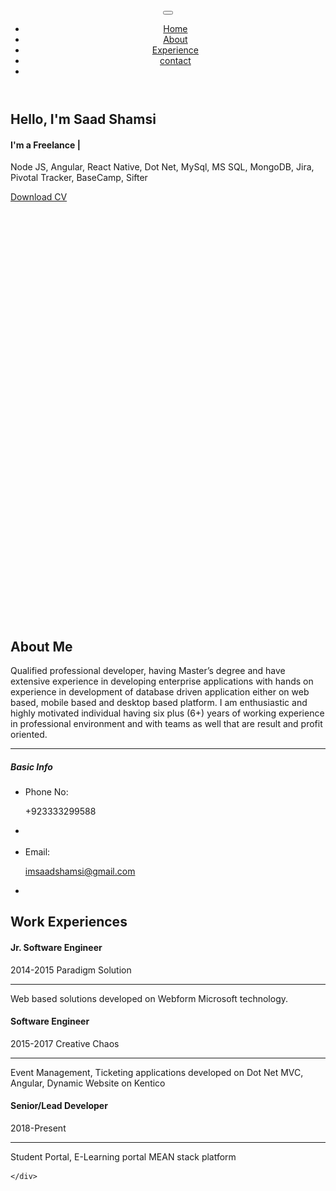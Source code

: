 <html lang="en"><head>
<!-- Meta -->
<meta charset="utf-8">
<meta http-equiv="X-UA-Compatible" content="IE=edge">
<meta content="Saad shamsi" name="author">
<meta name="viewport" content="width=device-width, initial-scale=1">
<meta name="description" content="Creating a professional, modern and sophisticated online resume website is easy with Martyn CV / Resume">
<meta name="keywords" content="CV, resume, card, vcard, online cv, online resume, professional resume, portfolio, one page, bootstrap responsive, creative html template, creative design, parallax, personal">

<!-- SITE TITLE -->
<title>Saad CV - Resume / CV / Portfolio</title>
<!-- Favicon Icon -->
<link rel="shortcut icon" type="image/x-icon" href="assets/images/favicon.png">
<!-- Animation CSS -->
<link rel="stylesheet" href="assets/css/animate.css">
<!-- Latest Bootstrap min CSS -->
<link rel="stylesheet" href="assets/bootstrap/css/bootstrap.min.css">
<!-- Google Font -->
<link href="https://fonts.googleapis.com/css?family=Montserrat:100,100i,200,200i,300,300i,400,400i,500,500i,600,600i,700,700i,800,800i,900,900i" rel="stylesheet">
<link href="https://fonts.googleapis.com/css?family=Roboto:100,100i,300,300i,400,400i,500,500i,700,700i,900,900i" rel="stylesheet">
<!-- Icon Font CSS -->
<link rel="stylesheet" href="assets/css/ionicons.min.css">
<link rel="stylesheet" href="assets/css/themify-icons.css">
<!-- FontAwesome CSS -->
<link rel="stylesheet" href="assets/css/all.min.css">
<!-- Flaticon Font CSS -->
<link rel="stylesheet" href="assets/css/flaticon.css">
<!--- owl carousel CSS-->
<link rel="stylesheet" href="assets/owlcarousel/css/owl.carousel.min.css">
<link rel="stylesheet" href="assets/owlcarousel/css/owl.theme.css">
<link rel="stylesheet" href="assets/owlcarousel/css/owl.theme.default.min.css">
<!-- Magnific Popup CSS -->
<link rel="stylesheet" href="assets/css/magnific-popup.css">
<!-- Scrollbar Css -->
<link rel="stylesheet" href="assets/css/jquery.mCustomScrollbar.min.css">
<!-- Style CSS -->
<link rel="stylesheet" href="assets/css/style.css">
<link rel="stylesheet" href="assets/css/responsive.css">

<!-- <script>
var sc_project=11981757; 
var sc_invisible=1; 
var sc_security="35d2687e"; 
var sc_https=1; 
</script> -->
<script src="https://www.statcounter.com/counter/counter.js" async=""></script>

</head>

<body data-spy="scroll" data-target=".navbar-nav" data-offset="110">
<!--    <div id="demo_content" class="demo_switcher">
 <div class="demo">
	<ul class="list_none">
    	<li><a href="https://1.envato.market/L1kKj" style="background-color:#88C74A" title="Buy Now"><i class="ion-android-cart"></i></a></li>
        <li><a href="javascript:void(0);" class="demo_icon" title="More Templates" style="background-color:#FF1D4D"><i class="ion-android-apps"></i></a></li>
    </ul>
    <div class="demo_list text-center">
    	<h5 class="font_style1">More HTML Template</h5>
    	<ul>	
        	<li><a href="https://bestwebcreator.com/dhyana/" title="Dhyana - Yoga Studio &amp; Meditation"><img src="https://previews.customer.envatousercontent.com/files/268614395/preview.__large_preview.jpg" alt="Dhyana - Yoga Studio &amp; Meditation"><span>Dhyana - Yoga Studio &amp; Meditation</span></a></li>
        	<li><a href="https://bestwebcreator.com/organiq/" target="_blank" title="Organiq - Organic Food HTML Template"><img src="https://previews.customer.envatousercontent.com/files/265515383/Preview.__large_preview.jpg" alt=""><span>Organiq - Organic Food HTML Template</span></a></li>
        	<li><a href="https://bestwebcreator.com/cafebiz/demo/" target="_blank" title="Cafe Biz | Restaurant &amp; Food"><img src="https://previews.customer.envatousercontent.com/files/264286444/Preview.__large_preview.jpg" alt=""><span>Cafe Biz | Restaurant &amp; Food</span></a></li>
        	<li><a href="https://bestwebcreator.com/eduglobal/" target="_blank" title="Eduglobal - LMS Education &amp; Courses"><img src="https://previews.customer.envatousercontent.com/files/264403499/Preview.__large_preview.jpg" alt=""><span>Eduglobal - LMS Education &amp; Courses</span></a></li>
            <li><a href="https://bestwebcreator.com/anger/" target="_blank" title="Anger - Creative Responsive Multi-Purpose"><img src="https://previews.customer.envatousercontent.com/files/262587712/Preview.__large_preview.jpg" alt=""><span>Anger - Creative Responsive Multi-Purpose</span></a></li>
            <li><a href="https://bestwebcreator.com/ATZShop/" target="_blank" title="ATZ Shop - Online Shopping Store"><img src="https://previews.customer.envatousercontent.com/files/258749574/00_Preview-image.__large_preview.jpg" alt=""><span>ATZ Shop - Online Shopping Store</span></a></li>
            <li><a href="https://bestwebcreator.com/cryptocash/" target="_blank" title="Cryptocash – ICO Cryptocurrency &amp; ICO Landing Page HTML5 + Dashboard Template"><img src="https://previews.customer.envatousercontent.com/files/254151235/01_Preview.__large_preview.jpg" alt=""><span>ICO Cryptocurrency Landing Page</span></a></li>
            <li><a href="https://bestwebcreator.com/cryptoking-landing-page/" target="_blank" title="Cryptoking ICO - Bitcoin &amp; ICO Cryptocurrency Landing Page HTML Template"><img src="https://previews.customer.envatousercontent.com/files/249437744/01_Preview.__large_preview.jpg" alt=""><span>Bitcoin &amp; ICO Cryptocurrency Landing Page</span></a></li>
            <li><a href="https://bestwebcreator.com/bitcurrency-demo/" target="_blank" title="Bitcurrency - Bitcoin and Cryptocurrency Landing Page HTML Template"><img src="https://previews.customer.envatousercontent.com/files/245306307/01_Preview.__large_preview.png" alt=""><span>Bitcoin and Cryptocurrency Landing Page</span></a></li>
        </ul>
    </div>
</div> -->
<script>

var removeClass = true;
$(".demo_icon").click(function () {
	$("body").toggleClass('switch-open');
	$(this).toggleClass('switch-active');
    $(".demo_list").toggleClass('switch-active');
    removeClass = false;
});

$(".demo_list,.option_box,.color_icon ").click(function() {
    removeClass = false;
});

$("html").click(function () {
    if (removeClass) {
        $(".demo_list").removeClass('switch-active');
		$("body").removeClass('switch-open');
		$('.demo_icon').removeClass('switch-active');
		$('.option_box').parents('li').removeClass('switch-active');
		$('.option_box').removeClass('switch-active');
    }
    removeClass = true;
});
	
</script></div>

<!-- LOADER -->
<div class="preloader" style="display: none;">
    <div class="loader">
		<div class="loader-inner ball-scale">
          <div></div>
          <div></div>
          <div></div>
		</div>
	</div>
</div>
<!-- END LOADER --> 

<!-- START HEADER -->
<header class="header_wrap fixed-top dark_skin hover_menu_style3 transparent-header nav-fixed">
  <div class="container">
    <nav class="navbar navbar-expand-lg"> 
    	<a class="navbar-brand page-scroll" href="#home_section">
        	<!-- <img class="logo_light" src="assets/images/logo_white.png" alt="logo">
            <img class="logo_dark" src="assets/images/logo_dark.png" alt="logo">
            <img class="logo_default" src="assets/images/logo_dark.png" alt="logo"> -->
        </a>
        <button class="navbar-toggler" type="button" data-toggle="collapse" data-target="#navbarSupportedContent" aria-controls="navbarSupportedContent" aria-expanded="false" aria-label="Toggle navigation"> <span class="ion-android-menu"></span> </button>
      	<div class="collapse navbar-collapse justify-content-end" id="navbarSupportedContent">
        	<a class="navbar-brand page-scroll" href="#home_section">
                <!-- <img class="logo_light" src="assets/images/logo_white.png" alt="logo">
                <img class="logo_dark" src="assets/images/logo_dark.png" alt="logo">
                <img class="logo_default" src="assets/images/logo_dark.png" alt="logo"> -->
            </a>
            <ul class="navbar-nav">
                <li>
                    <a class="nav-link page-scroll" href="#home_section">Home</a>
                </li>
                <li>
                    <a class="nav-link page-scroll" href="#about">About</a>
                </li>
                <!-- <li>
                    <a class="nav-link page-scroll" href="#services">Services</a>
                </li>
                <li>
                    <a class="nav-link page-scroll" href="#portfolio">Portfolio</a>
                </li> -->
                <li>
                    <a class="nav-link page-scroll" href="#experience">Experience</a>
                </li>
                <!-- <li>
                    <a class="nav-link page-scroll active" href="#blog">blog</a>
                </li> -->
                <li>
                    <a class="nav-link page-scroll" href="#contact">contact</a>
                </li>
                <li class="dropdown">
                    <!-- <a class="dropdown-toggle nav-link" href="#" data-toggle="dropdown">Pages</a> -->
                    <!-- <div class="dropdown-menu dropdown-reverse">
                        <ul> 
                            <li><a class="dropdown-item nav-link nav_item" href="portfolio-detail-dark.html">portfolio detail dark</a></li>
                            <li><a class="dropdown-item nav-link nav_item" href="portfolio-detail-sidemenu-dark.html">portfolio detail sidemenu dark</a></li>
                            <li><a class="dropdown-item nav-link nav_item" href="portfolio-detail-sidemenu-white.html">portfolio detail sidemenu white</a></li>
                            <li><a class="dropdown-item nav-link nav_item" href="portfolio-detail-white.html">portfolio detail white</a></li>
                            <li><a class="dropdown-item nav-link nav_item" href="blog-detail-dark.html">blog detail dark</a></li>
                            <li><a class="dropdown-item nav-link nav_item" href="blog-detail-sidemenu-dark.html">blog detail sidemenu dark</a></li>
                            <li><a class="dropdown-item nav-link nav_item" href="blog-detail-sidemenu-white.html">blog detail sidemenu white</a></li>
                            <li><a class="dropdown-item nav-link nav_item" href="blog-detail-white.html">blog detail white</a></li>
                        </ul>
                    </div> -->
                </li>
            </ul>
        </div>
    </nav>
  </div>
</header>
<!-- START HEADER --> 

<!-- START SECTION BANNER -->
<section id="home_section" class="banner_section banner_shape">
    <div class="banner_slide_content pb-0">
        <div class="container"><!-- STRART CONTAINER -->
            <div class="row justify-content-between align-items-center">
                <div class="col-xl-6 col-md-7">
                    <div class="banner_content banner_center_content">
                        <h2 class="animation animated fadeInUp" data-animation="fadeInUp" data-animation-delay="0.02s" style="animation-delay: 0.02s; opacity: 1;">Hello, I'm Saad Shamsi</h2>
                        <div id="typed-strings" class="d-none" style="display: none;">
                            <b>Full Stack Developer</b> <b>Technical Writer</b>
                        </div>
                        <h4 class="animation animated fadeInUp" data-animation="fadeInUp" data-animation-delay="0.03s" style="animation-delay: 0.03s; opacity: 1;">I'm a Freelance <span id="typed-text" class="text_default"></span><span class="typed-cursor">|</span></h4>
                        <p class="animation animated fadeInUp" data-animation="fadeInUp" data-animation-delay="0.04s" style="animation-delay: 0.04s; opacity: 1;">Node JS, Angular, React Native, Dot Net, MySql, MS SQL, MongoDB, Jira, Pivotal Tracker, BaseCamp, Sifter</p>
                        <a href="#" class="btn btn-default rounded-0 btn-aylen animation animated fadeInUp" data-animation="fadeInUp" data-animation-delay="0.05s" style="animation-delay: 0.05s; opacity: 1;">Download CV</a>
                    </div>
                </div>
                <div class="col-xl-5 col-md-5">
                	<div style="width: 445px;height: 669px;" class="banner_img animation animated fadeInUp" data-animation="fadeInUp" data-animation-delay="0.02s" style="animation-delay: 0.02s; opacity: 1;">
                    	<!-- <img src="assets/images/my_image.png" alt="my_image"> -->
                    </div>
                </div>
            </div>
        </div><!-- END CONTAINER-->
    </div>
    <!-- <div class="social_banner social_vertical">
    	<ul class="list_none social_icons text-center">
            <li><a href="#" class="sc_facebook"><i class="ion-social-facebook"></i></a></li>
            <li><a href="#" class="sc_twitter"><i class="ion-social-twitter"></i></a></li>
            <li><a href="#" class="sc_google"><i class="ion-social-googleplus"></i></a></li>
            <li><a href="#" class="sc_youtube"><i class="ion-social-youtube-outline"></i></a></li>
            <li><a href="#" class="sc_instagram"><i class="ion-social-instagram-outline"></i></a></li>
        </ul>
    </div> -->
</section>
<!-- END SECTION BANNER --> 

<!-- START SECTION ABOUT US -->
<section id="about">
    <div class="container">
        <div class="row">
                <div class="col-md-4">
                	<!-- <div class="about_img animation animated fadeInUp" data-animation="fadeInUp" data-animation-delay="0.02s" style="animation-delay: 0.02s; opacity: 1;">
                    	<img src="assets/images/about_img.png" alt="about_img">
                    </div> -->
                </div>
                <div class="col-md-8">
                	<div class="about_info animation animated fadeInUp" data-animation="fadeInUp" data-animation-delay="0.02s" style="animation-delay: 0.02s; opacity: 1;">
                        <div class="heading_s1 mb-3"> 
                          <h2>About Me</h2>
                        </div>
                        <p>Qualified professional developer, having Master’s degree and have extensive experience in developing enterprise applications 
                            with hands on experience in development of database driven application either on web based, mobile based and desktop based platform. 
                            I am enthusiastic and highly motivated individual having six plus (6+) years of working experience in professional environment and 
                            with teams as well that are result and profit oriented.</p>
                        <!-- <p>All the Lorem Ipsum generators on the Internet tend to repeat predefined chunks as necessary.Iipsum dolor sit amet consectetur adipiscing elitllus blandit massa enim.</p> -->
                        <hr>
                        <div class="heading_s1 mb-4"> 
                            <h5>Basic Info</h5>
                        </div>
                        <ul class="profile_info list_none" style="
                        display: block;
                    ">
                            <!-- <li>
                                <span class="title">Date of birth:</span>
                                <p>20 August 1990</p>
                            </li> -->
                            <li>
                                <span class="title">Phone No:</span>
                                <p>+923333299588</p>
                            </li>
                            <li></li>
                            <br>
                            <li>
                                <span class="title">Email:</span>
                                <p><a href="mailto:imsaadshamsi@gmail.com">imsaadshamsi@gmail.com</a></p>
                            </li>
                            <li></li>
                            <!-- <li>
                                <span class="title">Address:</span>
                                <p> 123 Street, Old Trafford, London </p>
                            </li> -->
                            <!-- <li>
                                <span class="title">Website:</span>
                                <p> www.mywebsite.com </p>
                            </li> -->
                            <!-- <li>
                                <span class="title">Freelance:</span>
                                <p>Available</p>
                            </li> -->
                        </ul>
                    </div>
                </div>
            </div>
    </div>
</section>
<!-- END SECTION ABOUT US -->

<!-- START SECTION SERVICES -->
<section id="services" class="bg_gray" style="display: none;">
	<div class="container">
    	<div class="row justify-content-center">
        	<div class="col-xl-6 col-lg-7 col-md-9 text-center">
            	<div class="heading_s1 animation text-center animated fadeInUp" data-animation="fadeInUp" data-animation-delay="0.02s" style="animation-delay: 0.02s; opacity: 1;">
                	<h2>Awesome Services</h2>
                </div>
                 <p class="animation animated fadeInUp" data-animation="fadeInUp" data-animation-delay="0.03s" style="animation-delay: 0.03s; opacity: 1;">Lorem ipsum dolor sit amet, consectetur adipiscing elit. Phasellus blandit massa enim. Nullam id varius nunc id varius nunc.</p>
            </div>
        </div>
        <div class="row animation animated fadeInUp" data-animation="fadeInUp" data-animation-delay="0.04s" style="animation-delay: 0.04s; opacity: 1;">
        	<div class="col-lg-4 col-sm-6 text-center">
            	<div class="icon_box icon_box_style_1">
                    <div class="box_icon mb-3">	
                        <i class="ti-image"></i>
                    </div>
                    <div class="icon_box_content">
                        <h5>Graphic Design</h5>
                        <p>There are many variations of passages of Lorem Ipsum available, but the majority have suffered alteration</p>
                    </div>
                </div>
            </div>
            <div class="col-lg-4 col-sm-6 text-center">
            	<div class="icon_box icon_box_style_1">
                    <div class="box_icon mb-3">	
                        <i class="ti-video-camera"></i>
                    </div>
                    <div class="icon_box_content">
                        <h5>Digital Marketing</h5>
                        <p>There are many variations of passages of Lorem Ipsum available, but the majority have suffered alteration</p>
                    </div>
                </div>
            </div>
            <div class="col-lg-4 col-sm-6 text-center">
            	<div class="icon_box icon_box_style_1">
                    <div class="box_icon mb-3">	
                        <i class="ti-crown"></i>
                    </div>
                    <div class="icon_box_content">
                        <h5>Branding</h5>
                        <p>There are many variations of passages of Lorem Ipsum available, but the majority have suffered alteration</p>
                    </div>
                 </div>
            </div>
        	<div class="col-lg-4 col-sm-6 text-center">
            	<div class="icon_box icon_box_style_1">
                    <div class="box_icon mb-3">	
                        <i class="ti-light-bulb"></i>
                    </div>
                    <div class="icon_box_content">
                        <h5>Development</h5>
                        <p>There are many variations of passages of Lorem Ipsum available, but the majority have suffered alteration</p>
                    </div>
                </div>
            </div>
            <div class="col-lg-4 col-sm-6 text-center">
            	<div class="icon_box icon_box_style_1">
                    <div class="box_icon mb-3">	
                        <i class="ti-mobile"></i>
                    </div>
                    <div class="icon_box_content">
                        <h5>Mobile Application</h5>
                        <p>There are many variations of passages of Lorem Ipsum available, but the majority have suffered alteration</p>
                    </div>
                </div>
            </div>
            <div class="col-lg-4 col-sm-6 text-center">
            	<div class="icon_box icon_box_style_1">
                    <div class="box_icon mb-3">	
						<i class="ti-camera"></i>
                    </div>
                    <div class="icon_box_content">
                        <h5>Photography</h5>
                        <p>There are many variations of passages of Lorem Ipsum available, but the majority have suffered alteration</p>
                    </div>
                </div>
            </div>
        </div>
    </div>
</section>
<!-- END SECTION SERVICES -->

<!-- START SECTION PORTFOLIO -->
<section id="portfolio" class="pb_70" style="display: none;">
    <div class="container">
    	<div class="row justify-content-center">
            <div class="col-xl-6 col-lg-7 col-md-9 text-center">
                <div class="heading_s1 animation animated fadeInUp" data-animation="fadeInUp" data-animation-delay="0.02s" style="animation-delay: 0.02s; opacity: 1;">
                    <h2>My Portfolio</h2>
                </div>
                <p class="animation animated fadeInUp" data-animation="fadeInUp" data-animation-delay="0.03s" style="animation-delay: 0.03s; opacity: 1;">Lorem ipsum dolor sit amet, consectetur adipiscing elit. Phasellus blandit massa enim. Nullam id varius nunc id varius nunc.</p>
            </div>
        </div>
        <div class="row">
            <div class="col-12">
                <div class="cleafix small_divider"></div>
            </div>
        </div>
        <div class="row mb-4 mb-md-5">
            <div class="col-md-12 text-center">
                <ul class="list_none grid_filter filter_tab2 animation animated fadeInUp" data-animation="fadeInUp" data-animation-delay="0.04s" style="animation-delay: 0.04s; opacity: 1;">
                    <li><a href="#" class="current" data-filter="*">all</a></li>
                    <li><a href="#" data-filter=".brands">Branding</a></li>
                    <li><a href="#" data-filter=".web-design">Web Design</a></li>
                    <li><a href="#" data-filter=".development">Development</a></li>
                </ul>
            </div>
        </div>
        <div class="row">
            <div class="col-md-12">
                <ul class="grid_container gutter_medium work_col3 portfolio_gallery portfolio_style2 animation animated fadeInUp" data-animation="fadeInUp" data-animation-delay="0.04s" style="animation-delay: 0.04s; opacity: 1; position: relative; height: 526.625px;">
                	<li class="grid-sizer"></li>
                    <!-- START PORTFOLIO ITEM -->
                    <li class="grid_item web-design" style="position: absolute; left: 0%; top: 0px;">
                        <div class="portfolio_item" data-tilt="">
                            <a href="#" class="image_link">
                                <img src="assets/images/portfolio_item_small1.jpg" alt="image">
                            </a>
                                <div class="portfolio_content">
                                    <div class="link_container">
                                        <a href="assets/images/portfolio_item1.jpg" class="image_popup"><i class="ion-image"></i></a>
                                        <a href="portfolio-detail-white.html"><i class="ion-plus"></i></a>
                                    </div>
                                    <h5><a href="portfolio-detail-white.html">Branded Products</a></h5>
                                    <p>Web Design</p>
                              </div>
                        </div>
                    </li>
                    <!-- END PORTFOLIO ITEM -->
                    <!-- START PORTFOLIO ITEM -->
                    <li class="grid_item brands web-design development" style="position: absolute; left: 33.3292%; top: 0px;">
                        <div class="portfolio_item" data-tilt="">
                            <a href="#" class="image_link">
                                <img src="assets/images/portfolio_item_small2.jpg" alt="image">
                            </a>
                                <div class="portfolio_content">
                                    <div class="link_container">
                                        <a href="assets/images/portfolio_item2.jpg" class="image_popup"><i class="ion-image"></i></a>
                                        <a href="portfolio-detail-white.html"><i class="ion-plus"></i></a>
                                    </div>
                                    <h5><a href="portfolio-detail-white.html">Visiting Card</a></h5>
                                    <p>Branding, Web Design, Development</p>
                              </div>
                        </div>
                    </li>
                    <!-- END PORTFOLIO ITEM -->
                    <!-- START PORTFOLIO ITEM -->
                    <li class="grid_item brands web-design" style="position: absolute; left: 66.6584%; top: 0px;">
                        <div class="portfolio_item" data-tilt="">
                        	<div class="carousel_slider owl-carousel owl-theme dots_white owl-loaded owl-drag" data-autoplay="true" data-loop="false" data-animate-in="fadeIn" data-animate-out="fadeOut" data-autoplay-timeout="3000" data-items="1">
                                
                                
                         	<div class="owl-stage-outer"><div class="owl-stage" style="transform: translate3d(-350px, 0px, 0px); transition: all 0s ease 0s; width: 700px;"><div class="owl-item" style="width: 350px;"><a href="#" class="image_link">
                                    <img src="assets/images/portfolio_item_small3.jpg" alt="image">
                                </a></div><div class="owl-item active" style="width: 350px;"><a href="#" class="image_link">
                                    <img src="assets/images/portfolio_item_small4.jpg" alt="image">
                                </a></div></div></div><div class="owl-nav disabled"><div class="owl-prev"><i class="ion-ios-arrow-back"></i></div><div class="owl-next"><i class="ion-ios-arrow-forward"></i></div></div><div class="owl-dots"><div class="owl-dot"><span></span></div><div class="owl-dot active"><span></span></div></div></div>
                                <div class="portfolio_content">
                                    <div class="link_container">
                                        <a href="assets/images/portfolio_item3.jpg" class="image_popup"><i class="ion-images"></i></a>
                                        <a href="assets/images/portfolio_item4.jpg" class="image_popup d-none"></a>
                                        <a href="portfolio-detail-white.html"><i class="ion-plus"></i></a>
                                    </div>
                                    <h5><a href="portfolio-detail-white.html">Coffee Cup Mockup</a></h5>
                                    <p>Branding, Web Design</p>
                              </div>
                        </div>
                    </li>
                    <!-- END PORTFOLIO ITEM -->
                    <!-- START PORTFOLIO ITEM -->
                    <li class="grid_item brands development" style="position: absolute; left: 0%; top: 263.328px;">
                        <div class="portfolio_item" data-tilt="">
                            <a href="#" class="image_link">
                                <img src="assets/images/portfolio_item_small5.jpg" alt="image">
                            </a>
                                <div class="portfolio_content">
                                    <div class="link_container">
                                        <a href="assets/images/portfolio_item5.jpg" class="image_popup"><i class="ion-image"></i></a>
                                        <a href="portfolio-detail-white.html"><i class="ion-plus"></i></a>
                                    </div>
                                    <h5><a href="portfolio-detail-white.html">Letter Design</a></h5>
                                    <p>Branding, Development</p>
                              </div>
                        </div>
                    </li>
                    <!-- END PORTFOLIO ITEM -->
                    <!-- START PORTFOLIO ITEM -->
                    <li class="grid_item brands web-design development" style="position: absolute; left: 33.3292%; top: 263.328px;">
                        <div class="portfolio_item" data-tilt="">
                            <a href="#" class="image_link">
                                <img src="assets/images/portfolio_item_small6.jpg" alt="image">
                            </a>
                                <div class="portfolio_content">
                                    <div class="link_container">
                                        <a href="assets/images/portfolio_item6.jpg" class="image_popup"><i class="ion-image"></i></a>
                                        <a href="portfolio-detail-white.html"><i class="ion-plus"></i></a>
                                    </div>
                                    <h5><a href="portfolio-detail-white.html">Branding Cap</a></h5>
                                    <p>Branding, Web Design, Development</p>
                              </div>
                        </div>
                    </li>
                    <!-- END PORTFOLIO ITEM -->
                    <!-- START PORTFOLIO ITEM -->
                    <li class="grid_item brands web-design development" style="position: absolute; left: 66.6584%; top: 263.328px;">
                        <div class="portfolio_item" data-tilt="">
                            <a href="#" class="image_link">
                                <img src="assets/images/portfolio_item_small7.jpg" alt="image">
                            </a>
                                <div class="portfolio_content">
                                    <div class="link_container">
                                        <a href="assets/images/portfolio_item7.jpg" class="image_popup"><i class="ion-image"></i></a>
                                        <a href="portfolio-detail-white.html"><i class="ion-plus"></i></a>
                                    </div>
                                    <h5><a href="portfolio-detail-white.html">Branding Cream</a></h5>
                                    <p>Branding, Web Design, Development</p>
                              </div>
                        </div>
                    </li>
                    <!-- END PORTFOLIO ITEM -->
                </ul>
            </div>
        </div>
    </div>
</section>
<!-- END SECTION PORTFOLIO -->

<!-- START SECTION COUNTER --> 
<section class="counter_wrap bg_gray" style="display: none;">
    <div class="container">
        <div class="row">
            <div class="col-lg-3 col-md-3 col-6">
                <div class="box_counter counter_dark text-center animation animated fadeInUp" data-animation="fadeInUp" data-animation-delay="0.02s" style="animation-delay: 0.02s; opacity: 1;">
                    <i class="flaticon-briefing"></i>
                    <h3 class="counter_text"><span class="counter">800</span>+</h3>
                    <p>Projects Completed</p>
                </div>
            </div>
            <div class="col-lg-3 col-md-3 col-6">
                <div class="box_counter counter_dark text-center animation animated fadeInUp" data-animation="fadeInUp" data-animation-delay="0.03s" style="animation-delay: 0.03s; opacity: 1;">
                    <i class="flaticon-laugh"></i>
                    <h3 class="counter_text"><span class="counter">524</span></h3>
                    <p>Happy Clients</p>
                </div>
            </div>
            <div class="col-lg-3 col-md-3 col-6">
                <div class="box_counter counter_dark text-center animation animated fadeInUp" data-animation="fadeInUp" data-animation-delay="0.04s" style="animation-delay: 0.04s; opacity: 1;">
                    <i class="flaticon-coffee-cup"></i>
                    <h3 class="counter_text"><span class="counter">654</span></h3>
                    <p>Cup Of Tea</p>
                </div>
            </div>
            <div class="col-lg-3 col-md-3 col-6">
                <div class="box_counter counter_dark text-center animation animated fadeInUp" data-animation="fadeInUp" data-animation-delay="0.05s" style="animation-delay: 0.05s; opacity: 1;">
                    <i class="flaticon-trophy"></i>
                    <h3 class="counter_text"><span class="counter">225</span></h3>
                    <p>Awards Won</p>
                </div>
            </div>
        </div>
    </div>
</section>
<!-- END SECTION COUNTER -->

<!-- START WORK EXPERIENCES -->
<section id="experience">
	<div class="container">
    	<div class="row justify-content-center">
        	<div class="col-xl-6 col-lg-7 col-md-9 text-center">
            	<div class="heading_s1 animation animated fadeInUp" data-animation="fadeInUp" data-animation-delay="0.02s" style="animation-delay: 0.02s; opacity: 1;">
                	<h2>Work Experiences</h2>
                </div>
                <!-- <p class="animation animated fadeInUp" data-animation="fadeInUp" data-animation-delay="0.03s" style="animation-delay: 0.03s; opacity: 1;">Lorem ipsum dolor sit amet, consectetur adipiscing elit. Phasellus blandit massa enim. Nullam id varius nunc id varius nunc.</p> -->
            </div>
        </div>
        <div class="row animation animated fadeInUp" data-animation="fadeInUp" data-animation-delay="0.04s" style="animation-delay: 0.04s; opacity: 1;">
            <div class="col-lg-4 col-sm-6">
                <div class="icon_box icon_box_style_2">
                    <div class="icon_box_content">
                        <h4>Jr. Software Engineer</h4>
                        <p><span class="text_default">2014-2015</span> Paradigm Solution</p>
                        <hr>
                        <p>Web based solutions developed on Webform Microsoft technology.</p>
                    </div>
                </div>
            </div>
            <div class="col-lg-4 col-sm-6">
                <div class="icon_box icon_box_style_2">
                    <div class="icon_box_content">
                        <h4>Software Engineer</h4>
                        <p><span class="text_default">2015-2017</span> Creative Chaos</p>
                        <hr>
                        <p>Event Management, Ticketing applications developed on Dot Net MVC, Angular, Dynamic Website on Kentico</p>
                    </div>
                </div>
            </div>
            <div class="col-lg-4 col-sm-6">
                <div class="icon_box icon_box_style_2">
                    <div class="icon_box_content">
                        <h4>Senior/Lead Developer</h4>
                        <p><span class="text_default">2018-Present</span> </p>
                        <hr>
                        <p>Student Portal, E-Learning portal MEAN stack platform</p>
                    </div>
                </div>
            </div>
        </div>
        
    </div>
</section>
<!-- END WORK EXPERIENCES -->

<!-- START SECTION TESTIMONIAL -->
<section class="bg_gray" style="display: none;">	
	<div class="container">
    	<div class="row justify-content-center">
        	<div class="col-xl-6 col-lg-7 col-md-9 text-center">
            	<div class="heading_s1 animation animated fadeInUp" data-animation="fadeInUp" data-animation-delay="0.02s" style="animation-delay: 0.02s; opacity: 1;">	
                	<h2>Clients Testimonials</h2>
                </div>
                <p class="animation animated fadeInUp" data-animation="fadeInUp" data-animation-delay="0.03s" style="animation-delay: 0.03s; opacity: 1;">Lorem ipsum dolor sit amet, consectetur adipiscing elit. Phasellus blandit massa enim. Nullam id varius nunc id varius nunc.</p>
                <div class="cleafix small_divider"></div>
            </div>
        </div>
        <div class="row justify-content-center">
        	<div class="col-md-12 animation animated fadeInUp" data-animation="fadeInUp" data-animation-delay="0.04s" style="animation-delay: 0.04s; opacity: 1;">
            	<div class="carousel_slider testimonial_style1 owl-carousel owl-theme owl-loaded owl-drag" data-margin="20" data-dots="false" data-loop="true" data-autoplay="true" data-responsive="{&quot;0&quot;:{&quot;items&quot;: &quot;1&quot;}, &quot;768&quot;:{&quot;items&quot;: &quot;2&quot;}, &quot;1199&quot;:{&quot;items&quot;: &quot;3&quot;}}">
                	
                    
                    
                    
                <div class="owl-stage-outer"><div class="owl-stage" style="transform: translate3d(-1506px, 0px, 0px); transition: all 0.25s ease 0s; width: 3767px;"><div class="owl-item cloned" style="width: 356.667px; margin-right: 20px;"><div class="item">
                    	<div class="testimonial_box">
                        	<div class="testimonial_user">
                                <div class="testimonial_img">
                                    <img src="assets/images/client_img2.jpg" alt="client">
                                </div>
                                <div class="client_info">
                                    <h6>Alden Smith</h6>
                                    <span>Creative Designer</span>
                                </div>
                            </div>
                            <div class="testi_meta">
                                <p>Sed ut perspiciatis unde omnis iste natus error sit voluptatem accusantium doloremque laudantium, quaeillo inventore veritatis et quasi architecto explicabo.</p>
                            </div>
                        </div>
                    </div></div><div class="owl-item cloned" style="width: 356.667px; margin-right: 20px;"><div class="item">
                    	<div class="testimonial_box">
                        	<div class="testimonial_user">
                                <div class="testimonial_img">
                                    <img src="assets/images/client_img3.jpg" alt="client">
                                </div>
                                <div class="client_info">
                                    <h6>Daisy Lana</h6>
                                    <span>Creative Director</span>
                                </div>
                            </div>
                            <div class="testi_meta">
                            	<p>Sed ut perspiciatis unde omnis iste natus error sit voluptatem accusantium doloremque laudantium, quaeillo inventore veritatis et quasi architecto explicabo.</p>
                            </div>
                        </div>
                    </div></div><div class="owl-item cloned" style="width: 356.667px; margin-right: 20px;"><div class="item">
                    	<div class="testimonial_box">
                        	<div class="testimonial_user">
                                <div class="testimonial_img">
                                    <img src="assets/images/client_img4.jpg" alt="client">
                                </div>
                                <div class="client_info">
                                    <h6>Helena Amos</h6>
                                    <span>Creative Designer</span>
                                </div>
                            </div>
                            <div class="testi_meta">
                            	<p>Sed ut perspiciatis unde omnis iste natus error sit voluptatem accusantium doloremque laudantium, quaeillo inventore veritatis et quasi architecto explicabo.</p>
                            </div>
                        </div>
                    </div></div><div class="owl-item" style="width: 356.667px; margin-right: 20px;"><div class="item">
                    	<div class="testimonial_box">
                        	<div class="testimonial_user">
                                <div class="testimonial_img">
                                    <img src="assets/images/client_img1.jpg" alt="client">
                                </div>
                                <div class="client_info">
                                    <h6>Lissa Castro</h6>
                                    <span>Developer</span>
                                </div>
                            </div>
                            <div class="testi_meta">
                            	<p>Sed ut perspiciatis unde omnis iste natus error sit voluptatem accusantium doloremque laudantium, quaeillo inventore veritatis et quasi architecto explicabo.</p>
                            </div>
                        </div>
                    </div></div><div class="owl-item active" style="width: 356.667px; margin-right: 20px;"><div class="item">
                    	<div class="testimonial_box">
                        	<div class="testimonial_user">
                                <div class="testimonial_img">
                                    <img src="assets/images/client_img2.jpg" alt="client">
                                </div>
                                <div class="client_info">
                                    <h6>Alden Smith</h6>
                                    <span>Creative Designer</span>
                                </div>
                            </div>
                            <div class="testi_meta">
                                <p>Sed ut perspiciatis unde omnis iste natus error sit voluptatem accusantium doloremque laudantium, quaeillo inventore veritatis et quasi architecto explicabo.</p>
                            </div>
                        </div>
                    </div></div><div class="owl-item active" style="width: 356.667px; margin-right: 20px;"><div class="item">
                    	<div class="testimonial_box">
                        	<div class="testimonial_user">
                                <div class="testimonial_img">
                                    <img src="assets/images/client_img3.jpg" alt="client">
                                </div>
                                <div class="client_info">
                                    <h6>Daisy Lana</h6>
                                    <span>Creative Director</span>
                                </div>
                            </div>
                            <div class="testi_meta">
                            	<p>Sed ut perspiciatis unde omnis iste natus error sit voluptatem accusantium doloremque laudantium, quaeillo inventore veritatis et quasi architecto explicabo.</p>
                            </div>
                        </div>
                    </div></div><div class="owl-item active" style="width: 356.667px; margin-right: 20px;"><div class="item">
                    	<div class="testimonial_box">
                        	<div class="testimonial_user">
                                <div class="testimonial_img">
                                    <img src="assets/images/client_img4.jpg" alt="client">
                                </div>
                                <div class="client_info">
                                    <h6>Helena Amos</h6>
                                    <span>Creative Designer</span>
                                </div>
                            </div>
                            <div class="testi_meta">
                            	<p>Sed ut perspiciatis unde omnis iste natus error sit voluptatem accusantium doloremque laudantium, quaeillo inventore veritatis et quasi architecto explicabo.</p>
                            </div>
                        </div>
                    </div></div><div class="owl-item cloned" style="width: 356.667px; margin-right: 20px;"><div class="item">
                    	<div class="testimonial_box">
                        	<div class="testimonial_user">
                                <div class="testimonial_img">
                                    <img src="assets/images/client_img1.jpg" alt="client">
                                </div>
                                <div class="client_info">
                                    <h6>Lissa Castro</h6>
                                    <span>Developer</span>
                                </div>
                            </div>
                            <div class="testi_meta">
                            	<p>Sed ut perspiciatis unde omnis iste natus error sit voluptatem accusantium doloremque laudantium, quaeillo inventore veritatis et quasi architecto explicabo.</p>
                            </div>
                        </div>
                    </div></div><div class="owl-item cloned" style="width: 356.667px; margin-right: 20px;"><div class="item">
                    	<div class="testimonial_box">
                        	<div class="testimonial_user">
                                <div class="testimonial_img">
                                    <img src="assets/images/client_img2.jpg" alt="client">
                                </div>
                                <div class="client_info">
                                    <h6>Alden Smith</h6>
                                    <span>Creative Designer</span>
                                </div>
                            </div>
                            <div class="testi_meta">
                                <p>Sed ut perspiciatis unde omnis iste natus error sit voluptatem accusantium doloremque laudantium, quaeillo inventore veritatis et quasi architecto explicabo.</p>
                            </div>
                        </div>
                    </div></div><div class="owl-item cloned" style="width: 356.667px; margin-right: 20px;"><div class="item">
                    	<div class="testimonial_box">
                        	<div class="testimonial_user">
                                <div class="testimonial_img">
                                    <img src="assets/images/client_img3.jpg" alt="client">
                                </div>
                                <div class="client_info">
                                    <h6>Daisy Lana</h6>
                                    <span>Creative Director</span>
                                </div>
                            </div>
                            <div class="testi_meta">
                            	<p>Sed ut perspiciatis unde omnis iste natus error sit voluptatem accusantium doloremque laudantium, quaeillo inventore veritatis et quasi architecto explicabo.</p>
                            </div>
                        </div>
                    </div></div></div></div><div class="owl-nav disabled"><div class="owl-prev"><i class="ion-ios-arrow-back"></i></div><div class="owl-next"><i class="ion-ios-arrow-forward"></i></div></div><div class="owl-dots disabled"></div></div>
            </div>
        </div>
    </div>
</section>
<!-- END SECTION TESTIMONIAL -->

<!-- START SECTION BLOG -->
<section id="blog" class="pb_20" style="display: none;">
	<div class="container">
    	<div class="row justify-content-center">
        	<div class="col-xl-6 col-lg-7 col-md-9 text-center">
            	<div class="heading_s1 animation animated fadeInUp" data-animation="fadeInUp" data-animation-delay="0.02s" style="animation-delay: 0.02s; opacity: 1;">
                	<h2>My Letest Blog</h2>
                </div>
                <p class="animation animated fadeInUp" data-animation="fadeInUp" data-animation-delay="0.03s" style="animation-delay: 0.03s; opacity: 1;">Lorem ipsum dolor sit amet, consectetur adipiscing elit. Phasellus blandit massa enim. Nullam id varius nunc id varius nunc.</p>
            </div>
        </div>
        <div class="row">
        	<div class="col-12">
            	<div class="clearfix small_divider"></div>
            </div>
        </div>
        <div class="row justify-content-center animation animated fadeInUp" data-animation="fadeInUp" data-animation-delay="0.04s" style="animation-delay: 0.04s; opacity: 1;">
        	<div class="col-lg-4 col-md-6">
            	<div class="blog_post">
                	<div class="blog_img">
                        <a href="blog-detail-white.html">
                            <img src="assets/images/blog_small_img1.jpg" alt="blog_small_img1">
                        </a>
                    </div>
                    <div class="blog_content">
                    	<div class="blog_text">
                        	<div class="post_category"><a href="#">UI/UX Design</a></div>
                            <h5 class="blog_title"><a href="blog-detail-white.html">Look Up At The Innovative Ways Team Work </a></h5>
                            <ul class="list_none blog_meta">
                                <li><a href="#"><i class="ion-calendar"></i>April 14, 2018</a></li>
                                <li><a href="#"><i class="ion-chatboxes"></i>2 Comment</a></li>
                        	</ul>
                            <p>If you are going to use a passage of Lorem Ipsum, you need to be sure there isn't anything embarrassing hidden in the middle of text</p>
                            <a href="blog-detail-white.html" class="read_more">Read More</a>
                        </div>
                    </div>
                </div>
            </div>
            <div class="col-lg-4 col-md-6">
            	<div class="blog_post">
                	<div class="blog_img">
                        <a href="blog-detail-white.html">
                            <img src="assets/images/blog_small_img2.jpg" alt="blog_small_img2">
                        </a>
                    </div>
                    <div class="blog_content">
                    	<div class="blog_text">
                        	<div class="post_category"><a href="#">Branding</a></div>
                            <h5 class="blog_title"><a href="blog-detail-white.html">How To Create A Website For Your Business?</a></h5>
                            <ul class="list_none blog_meta">
                                <li><a href="#"><i class="ion-calendar"></i>April 14, 2018</a></li>
                                <li><a href="#"><i class="ion-chatboxes"></i>2 Comment</a></li>
                        	</ul>
                            <p>Ipsum generators on the Internet tend to repeat predefined chunks as necessary, making this the first true generator on the Internet.</p>
                            <a href="blog-detail-white.html" class="read_more">Read More</a>
                        </div>
                    </div>
                </div>
            </div>
            <div class="col-lg-4 col-md-6">
            	<div class="blog_post">
                	<div class="blog_img">
                        <a href="blog-detail-white.html">
                            <img src="assets/images/blog_small_img3.jpg" alt="blog_small_img3">
                        </a>
                    </div>
                    <div class="blog_content">
                    	<div class="blog_text">
                        	<div class="post_category"><a href="#">Developing</a></div>
                            <h5 class="blog_title"><a href="blog-detail-white.html">How To Perfect You Get Free expensive Directories</a></h5>
                            <ul class="list_none blog_meta">
                                <li><a href="#"><i class="ion-calendar"></i>April 14, 2018</a></li>
                                <li><a href="#"><i class="ion-chatboxes"></i>2 Comment</a></li>
                        	</ul>
                            <p>It uses a dictionary of over combined with a handful of model sentence structures, to generate Lorem Ipsum which looks reasonable</p>
                            <a href="blog-detail-white.html" class="read_more">Read More</a>
                        </div>
                    </div>
                </div>
            </div>
        </div>
    </div>
</section>
<!-- END SECTION BLOG -->

<!-- START SECTION CONTACT -->
<section id="contact" class="small_pt">
	<div class="container">
    	<div class="row">
        	<div class="col-12">
            	<div class="heading_s1 animation" data-animation="fadeInUp" data-animation-delay="0.02s" style="animation-delay: 0.02s; opacity: 0;">
                	<h2>Contact Me</h2>
                </div>
            </div>
        </div>
    	<div class="row">
        	<div class="col-md-6">
            	<div class="field_form form_style3 animation" data-animation="fadeInUp" data-animation-delay="0.02s" style="animation-delay: 0.02s; opacity: 0;">
                    <form method="post" name="enq">
                    <div class="row">
                        <div class="form-group col-12">
                            <input required="required" placeholder="Enter Name *" id="first-name" class="form-control" name="name" type="text">
                         </div>
                        <div class="form-group col-12">
                            <input required="required" placeholder="Enter Email *" id="email" class="form-control" name="email" type="email">
                        </div>
                        <div class="form-group col-12">
                            <input placeholder="Enter Subject" id="subject" class="form-control" name="subject" type="text">
                        </div>
                        <div class="form-group col-lg-12">
                            <textarea required="required" placeholder="Message *" id="description" class="form-control" name="message" rows="5"></textarea>
                        </div>
                        <div class="col-lg-12">
                            <button type="submit" title="Submit Your Message!" class="btn btn-default rounded-0 btn-aylen" id="submitButton" name="submit" value="Submit">Submit</button>
                        </div>
                        <div class="col-lg-12 text-center">
                            <div id="alert-msg" class="alert-msg text-center"></div>
                        </div>
                    </div>
                </form>		
                </div>
            </div>
            <div class="col-md-6">
            	<div style="display: none;" class="contact_map mt-4 mt-md-0 animation" data-animation="fadeInUp" data-animation-delay="0.03s" style="animation-delay: 0.03s; opacity: 0;">
                    <iframe src="https://www.google.com/maps/embed?pb=!1m18!1m12!1m3!1d193229.77301255226!2d-74.05531241936525!3d40.823236500441624!2m3!1f0!2f0!3f0!3m2!1i1024!2i768!4f13.1!3m3!1m2!1s0x89c2f613438663b5%3A0xce20073c8862af08!2sW+123rd+St%2C+New+York%2C+NY%2C+USA!5e0!3m2!1sen!2sin!4v1533565007513" allowfullscreen=""></iframe>
                </div>
            </div>
        </div>
    </div>
</section>
<!-- START SECTION CONTACT -->

<!-- START FOOTER SECTION --> 
<footer class="bg_gray" style="display: none;">
	<div class="top_footer">
        <div class="container">
            <div class="row">
                <div class="col-12 text-center">
                	<div class="footer_logo">
                    	<a href="index.html"><img alt="logo" src="assets/images/logo_dark.png"></a>
                    </div>
                    <h6 class="widget_title pt-3">Subscribe Our Newsletter</h6>
                    <div class="newsletter_form newslattter_small">
                        <form>
                        	<div class="outline_input-black"> 
                            <input type="text" required="" placeholder="Enter Email Address">
                            </div>
                            <button type="submit" title="Subscribe" class="btn btn-default rounded-0 btn-aylen" name="submit" value="Submit">
                            	subscribe
                            </button>
                        </form>
                    </div>
                    <ul class="list_none social_icons pt-4">
                    	<li><a href="#" class="sc_facebook"><i class="ion-social-facebook"></i></a></li>
                        <li><a href="#" class="sc_twitter"><i class="ion-social-twitter"></i></a></li>
                        <li><a href="#" class="sc_google"><i class="ion-social-googleplus"></i></a></li>
                        <li><a href="#" class="sc_youtube"><i class="ion-social-youtube-outline"></i></a></li>
                        <li><a href="#" class="sc_instagram"><i class="ion-social-instagram-outline"></i></a></li>
                    </ul>
                </div>
            </div>
        </div>
    </div>
    <div class="container" style="display: none;">
        <div class="row">
            <div class="col-12">
                <div class="bottom_footer border-top">
                    <div class="row">
                        <div class="col-12">
                            <p class="copyright m-0 text-center">© 2019 All Rights Reserved By <a href="#" class="text_default">Bestwebcreator</a></p>
                        </div>
                    </div>
                </div>
            </div>
        </div>
    </div>
</footer>
<!-- END FOOTER SECTION --> 

<a href="#" class="scrollup" style=""><i class="ion-ios-arrow-up"></i></a> 

<!-- Latest jQuery --> 
<script src="assets/js/jquery-1.12.4.min.js"></script> 
<!-- jquery-ui --> 
<script src="assets/js/jquery-ui.js"></script>
<!-- popper min js --> 
<script src="assets/js/popper.min.js"></script>
<!-- Latest compiled and minified Bootstrap --> 
<script src="assets/bootstrap/js/bootstrap.min.js"></script> 
<!-- owl-carousel min js  --> 
<script src="assets/owlcarousel/js/owl.carousel.min.js"></script> 
<!-- magnific-popup min js  --> 
<script src="assets/js/magnific-popup.min.js"></script> 
<!-- waypoints min js  --> 
<script src="assets/js/waypoints.min.js"></script> 
<!-- parallax js  --> 
<script src="assets/js/parallax.js"></script> 
<!-- countdown js  --> 
<script src="assets/js/jquery.countdown.min.js"></script> 
<!-- jquery.counterup.min js --> 
<script src="assets/js/jquery.counterup.min.js"></script>
<!-- imagesloaded js -->
<script src="assets/js/imagesloaded.pkgd.min.js"></script>
<!-- isotope min js --> 
<script src="assets/js/isotope.min.js"></script>
<!-- vanilla-tilt.babel.min js -->
<script src="assets/js/vanilla-tilt.babel.min.js"></script> 
<!-- typed.min js --> 
<script src="assets/js/typed.min.js"></script>
<!-- typed text js --> 
<script src="assets/js/typed-text.js"></script>
<!-- mCustomScrollbar.concat.min js -->
<script src="assets/js/jquery.mCustomScrollbar.concat.min.js"></script>
<!-- scripts js --> 
<script src="assets/js/scripts.js"></script>


<style type="text/css" data-typed-js-css="true">
        .typed-cursor{
          opacity: 1;
        }
        .typed-cursor.typed-cursor--blink{
          animation: typedjsBlink 0.7s infinite;
          -webkit-animation: typedjsBlink 0.7s infinite;
                  animation: typedjsBlink 0.7s infinite;
        }
        @keyframes typedjsBlink{
          50% { opacity: 0.0; }
        }
        @-webkit-keyframes typedjsBlink{
          0% { opacity: 1; }
          50% { opacity: 0.0; }
          100% { opacity: 1; }
        }
      </style></body></html>
